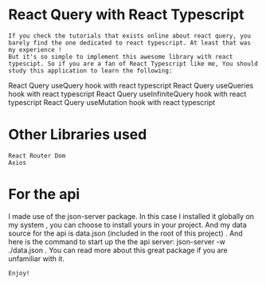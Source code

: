 # React Query with React Typescript

    If you check the tutorials that exists online about react query, you barely find the one dedicated to react typescript. At least that was my experience !
    But it's so simple to implement this awesome library with react typescipt. So if you are a fan of React Typescript like me, You should study this application to learn the following:

 React Query useQuery hook with react typescript
 React Query useQueries hook with react typescript
 React Query useInfiniteQuery hook with react typescript
 React Query useMutation hook with react typescript


# Other Libraries used

    React Router Dom
    Axios

# For the api

I made use of the json-server package. In this case I installed it globally on my system , you can choose to install yours in your project. And my data source for the api is data.json (included in the root of this project) . And here is the command to start up the the api server: json-server -w ./data.json . You can read more about this great package if you are unfamiliar with it.

    Enjoy!